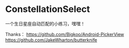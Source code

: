 # ConstellationSelect
一个生日星座自动匹配的小练习，嘿嘿！

Thanks：
https://github.com/Bigkoo/Android-PickerView
https://github.com/JakeWharton/butterknife
